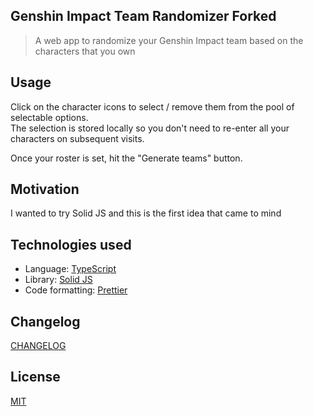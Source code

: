 ## Genshin Impact Team Randomizer Forked

> A web app to randomize your Genshin Impact team based on the characters that you own

## Usage

Click on the character icons to select / remove them from the pool of selectable options.  
The selection is stored locally so you don't need to re-enter all your characters on subsequent visits.

Once your roster is set, hit the "Generate teams" button.

## Motivation

I wanted to try Solid JS and this is the first idea that came to mind

## Technologies used

- Language: [TypeScript](https://www.typescriptlang.org/)
- Library: [Solid JS](https://www.solidjs.com/)
- Code formatting: [Prettier](https://prettier.io/)

## Changelog

[CHANGELOG](CHANGELOG.md)

## License

[MIT](LICENSE)
